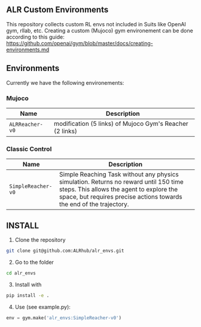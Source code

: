 ## ALR Custom Environments
    
This repository collects custom RL envs not included in Suits like OpenAI gym, rllab, etc. 
Creating a custom (Mujoco) gym environement can be done according to this guide: https://github.com/openai/gym/blob/master/docs/creating-environments.md

## Environments
Currently we have the following environements: 

### Mujoco

|Name| Description|
|---|---|
|`ALRReacher-v0`|modification (5 links) of Mujoco Gym's Reacher (2 links)|
    
### Classic Control

|Name| Description|
|---|---|
|`SimpleReacher-v0`| Simple Reaching Task without any physics simulation. Returns no reward until 150 time steps. This allows the agent to explore the space, but requires precise actions towards the end of the trajectory.|

## INSTALL
1. Clone the repository 
```bash 
git clone git@github.com:ALRhub/alr_envs.git
```
2. Go to the folder 
```bash 
cd alr_envs
```
3. Install with 
```bash 
pip install -e . 
```
4. Use (see example.py): 
```python
env = gym.make('alr_envs:SimpleReacher-v0')
``` 

